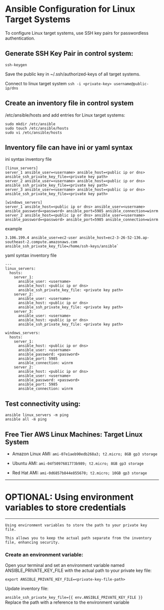 # **Ansible Configuration for Linux Target Systems**

To configure Linux target systems, use SSH key pairs for passwordless authentication. 


## Generate SSH Key Pair in control system:
```
ssh-keygen
```
Save the public key in ~/.ssh/authorized-keys of all target systems.

Connect to linux target system `ssh -i <private-key> username@public-ip/dns`

## Create an inventory file in control system
/etc/ansible/hosts and add entries for Linux target systems:
```
sudo mkdir /etc/ansible
sudo touch /etc/ansible/hosts
sudo vi /etc/ansible/hosts
```
## Inventory file can have ini or yaml syntax

ini syntax inventory file
```
[linux_servers]
server_1 ansible_user=<username> ansible_host=<public ip or dns> ansible_ssh_private_key_file=<private key path>
server_2 ansible_user=<username> ansible_host=<public ip or dns> ansible_ssh_private_key_file=<private key path>
server_3 ansible_user=<username> ansible_host=<public ip or dns> ansible_ssh_private_key_file=<private key path>

[windows_servers]
server_1 ansible_host=<public ip or dns> ansible_user=<username> ansible_password=<password> ansible_port=5985 ansible_connection=winrm
server_2 ansible_host=<public ip or dns> ansible_user=<username> ansible_password=<password> ansible_port=5985 ansible_connection=winrm

```
example 
```
3.106.199.4 ansible_user=ec2-user ansible_host=ec2-3-26-52-136.ap-southeast-2.compute.amazonaws.com ansible_ssh_private_key_file=/home/ssh-keys/ansible`
```

yaml syntax inventory file
```
---
linux_servers:
  hosts:
    server_1:
      ansible_user: <username>
      ansible_host: <public ip or dns>
      ansible_ssh_private_key_file: <private key path>
    server_2:
      ansible_user: <username>
      ansible_host: <public ip or dns>
      ansible_ssh_private_key_file: <private key path>
    server_3:
      ansible_user: <username>
      ansible_host: <public ip or dns>
      ansible_ssh_private_key_file: <private key path>

windows_servers:
  hosts:
    server_1:
      ansible_host: <public ip or dns>
      ansible_user: <username>
      ansible_password: <password>
      ansible_port: 5985
      ansible_connection: winrm
    server_2:
      ansible_host: <public ip or dns>
      ansible_user: <username>
      ansible_password: <password>
      ansible_port: 5985
      ansible_connection: winrm
```
## Test connectivity using:
```
ansible linux_servers -m ping
ansible all -m ping
```

## Free Tier AWS Linux Machines: Target Linux System

-  Amazon Linux AMI: `ami-07e1aeb90edb268a3; t2.micro; 8GB gp3 storage`

-  Ubuntu AMI: `ami-04f5097681773b989; t2.micro; 8GB gp3 storage`

-  Red Hat AMI: `ami-0d6857b844e855670; t2.micro; 10GB gp3 storage`

---
# OPTIONAL: Using environment variables to store credentials
---
```
Using environment variables to store the path to your private key file. 

This allows you to keep the actual path separate from the inventory file, enhancing security. 
```
### Create an environment variable:
Open your terminal and set an environment variable named ANSIBLE_PRIVATE_KEY_FILE with the actual path to your private key file:
```
export ANSIBLE_PRIVATE_KEY_FILE=<private-key-file-path>
```

Update inventory file:

`ansible_ssh_private_key_file={{ env.ANSIBLE_PRIVATE_KEY_FILE }}` Replace the path with a reference to the environment variable


